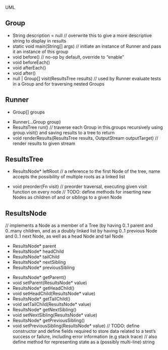 UML

Group
---
+ String description = null // overwrite this to give a more descriptive string to display in results
+ static void main(String[] args) // initiate an instance of Runner and pass it an instance of this group
+ void before() // no-op by default, override to “enable”
+ void beforeEach()
+ void afterEach()
+ void after()
+ null | Group[] visit(ResultsTree results) // used by Runner evaluate tests in a Group and for traversing nested Groups

Runner
---
- Group[] groups
+ Runner(…Group group)
+ ResultsTree run() // traverse each Group in this.groups recursively using group.visit() and saving results to a tree to return
+ void renderResults(ResultsTree results, OutputStream outputTarget) // render results to given stream

ResultsTree
---
- ResultsNode* leftRoot // a reference to the first Node of the tree, name accepts the possibility of multiple roots as a linked list
+ void preorder(Fn visit) // preorder traversal, executing given visit function on every node
// TODO: define methods for inserting new Nodes as children of and or siblings to a given Node

ResultsNode
---
// implements a Node as a member of a Tree (by having 0..1 parent and 0..many children, and as a doubly linked list by having 0..1 previous Node and 0..1 next Node, as well as a head Node and tail Node
- ResultsNode* parent
- ResultsNode* headChild
- ResultsNode* tailChild
- ResultsNode* nextSibling
- ResultsNode* previousSibling
+ ResultsNode* getParent()
+ void setParent(ResultsNode* value)
+ ResultsNode* getHeadChild()
+ void setHeadChild(ResultsNode* value)
+ ResultsNode* getTailChild()
+ void setTailChild(ResultsNode* value)
+ ResultsNode* getNextSibling()
+ void setNextSibling(ResultsNode* value)
+ ResultsNode* getPreviousSibling()
+ void setPreviousSibling(ResultsNode* value)
// TODO: define constructor and define fields required to store data related to a test’s success or failure, including error information (e.g stack trace)
// also define method for representing state as a (possibly multi-line) string
